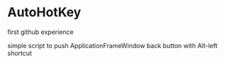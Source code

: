 # AutoHotKey
first github experience

simple script to push ApplicationFrameWindow back button with Alt-left shortcut
